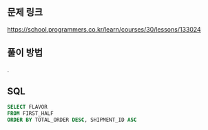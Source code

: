 ## 문제 링크
https://school.programmers.co.kr/learn/courses/30/lessons/133024

## 풀이 방법
.

## SQL
```sql
SELECT FLAVOR
FROM FIRST_HALF
ORDER BY TOTAL_ORDER DESC, SHIPMENT_ID ASC
```